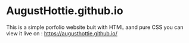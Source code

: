 # AugustHottie.github.io
This is a simple porfolio website buit with HTML aand pure CSS
you can view it live on : https://augusthottie.github.io/
